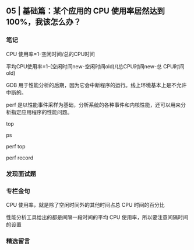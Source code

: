 ## 05 | 基础篇：某个应用的 CPU  使用率居然达到 100%，我该怎么办？

### 笔记

CPU 使用率=1-空闲时间/总的CPU时间

平均CPU使用率=1-(空闲时间new-空闲时间old)/(总CPU时间new-总 CPU时间old)

GDB 用于性能分析的后期，因为它会中断程序的运行。线上环境基本上是不允许中断的。

perf 是以性能事件采样为基础，分析系统的各种事件和内核性能，还可以用来分析指定应用程序的性能问题。

top

ps

perf top

perf record

### 发现面试题

### 专栏金句

CPU 使用率，就是除了空闲时间外的其他时间占总 CPU 时间的百分比

性能分析工具给出的都是间隔一段时间的平均 CPU 使用率，所以要注意间隔时间的设置

### 精选留言